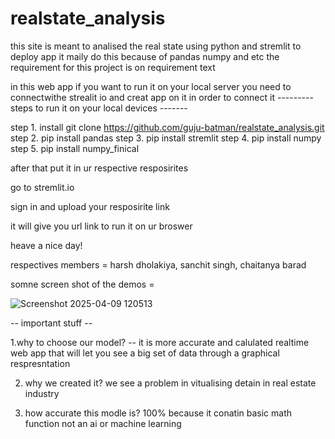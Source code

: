 # realstate_analysis
this site is meant to analised the real state using python and stremlit to deploy app it maily do this because of pandas numpy and etc
the requirement for this project is on requirement text


in this web app if you want  to run it on your local server you need to connectwithe strealit io
and creat app on it in order to connect it
--------- steps to run it on your local devices -------

step 1. install git clone https://github.com/guju-batman/realstate_analysis.git
step 2. pip install pandas
step 3. pip install stremlit
step 4. pip install numpy
step 5. pip install numpy_finical

after that put it in ur respective resposirites

go to stremlit.io 

sign in and upload your resposirite link 

it will give you url link to run it on ur broswer 


heave a nice day!

respectives members = harsh dholakiya,
sanchit singh,
chaitanya barad

somne screen shot of the demos =


![Screenshot 2025-04-09 120513](https://github.com/user-attachments/assets/cbd9be21-e562-4dc1-ad3b-ab39bf273353)

-- important stuff --


1.why to choose our model?
-- it is more accurate and calulated realtime web app that will let you see a big set of data through a graphical respresntation

2. why we created it?
   we see a problem in vitualising detain in real estate industry

3. how accurate this modle is?
   100% because it conatin basic math function not an ai or machine learning 

